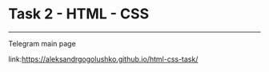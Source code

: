 # Task 2 - HTML - CSS
--------------------------------------
Telegram main page

link:https://aleksandrgogolushko.github.io/html-css-task/
